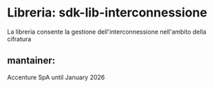 # **Libreria**: sdk-lib-interconnessione

La libreria consente la gestione dell'interconnessione nell'ambito della cifratura

## mantainer:
 Accenture SpA until January 2026